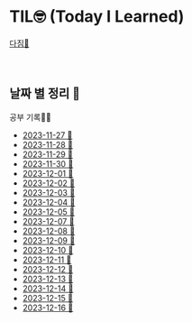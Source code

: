 # TIL🤓 (Today I Learned) 

[다짐💪](./Memo/목표.md)
<br>
<br>
<br>

## 날짜 별 정리 📅
   공부 기록✍🏻
* [2023-11-27 📒](./Recode/20231127.md)
* [2023-11-28 📒](./Recode/20231128.md)
* [2023-11-29 📒](./Recode/20231129.md)
* [2023-11-30 📒](./Recode/20231130.md)
* [2023-12-01 📒](./Recode/20231201.md)
* [2023-12-02 📒](./Recode/20231202.md)
* [2023-12-03 📒](./Recode/20231203.md)
* [2023-12-04 📒](./Recode/20231204.md)
* [2023-12-05 📒](./Recode/20231205.md)
* [2023-12-07 📒](./Recode/20231207.md)
* [2023-12-08 📒](./Recode/20231208.md)
* [2023-12-09 📒](./Recode/20231209.md)
* [2023-12-10 📒](./Recode/20231210.md)
* [2023-12-11 📒](./Recode/20231211.md)
* [2023-12-12 📒](./Recode/20231212.md)
* [2023-12-13 📒](./Recode/20231213.md)
* [2023-12-14 📒](./Recode/20231214.md)
* [2023-12-15 📒](./Recode/20231215.md)
* [2023-12-16 📒](./Recode/20231216.md)